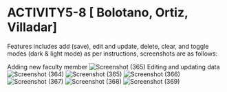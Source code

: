 # ACTIVITY5-8 [ Bolotano, Ortiz, Villadar]

Features includes add (save), edit and update, delete, clear, and toggle modes (dark & light mode) as per instructions, screenshots are as follows:

Adding new faculty member
![Screenshot (365)](https://github.com/bkayeaubrey/ACTIVITY5-8/assets/125627955/eef98078-12dc-4c17-a567-b11bcd1c1ca5)
Editing and updating data
![Screenshot (364)](https://github.com/bkayeaubrey/ACTIVITY5-8/assets/125627955/d4bde31b-99f0-40e4-9afc-153f1ccdc409)
![Screenshot (365)](https://github.com/bkayeaubrey/ACTIVITY5-8/assets/125627955/21140fc2-9612-4747-a862-24d32b9bd710)
![Screenshot (366)](https://github.com/bkayeaubrey/ACTIVITY5-8/assets/125627955/b0425b7b-a9df-468f-b9de-33fd70c69d51)
![Screenshot (367)](https://github.com/bkayeaubrey/ACTIVITY5-8/assets/125627955/9817988f-a7eb-4887-ab44-ef3b11284917)
![Screenshot (368)](https://github.com/bkayeaubrey/ACTIVITY5-8/assets/125627955/38c04b3e-3664-4864-8f9c-4e09c7a28d5d)
![Screenshot (369)](https://github.com/bkayeaubrey/ACTIVITY5-8/assets/125627955/10bee87e-75aa-4ccc-94f7-3b64f788f7fc)
